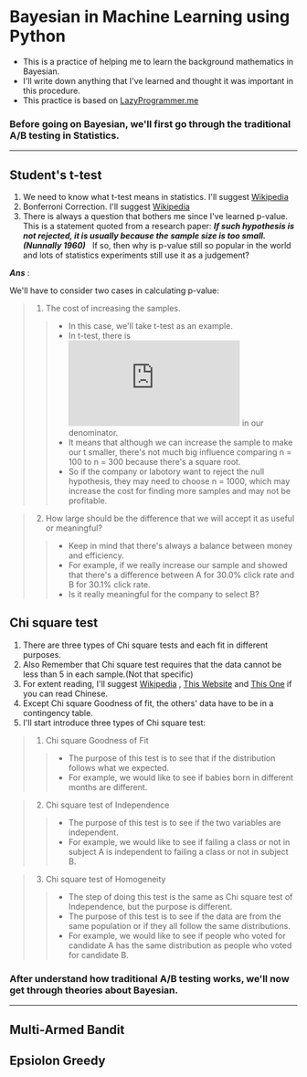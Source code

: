 # Bayesian in Machine Learning using Python
* This is a practice of helping me to learn the background mathematics in Bayesian.
* I'll write down anything that I've learned and thought it was important in this procedure. 
* This practice is based on [LazyProgrammer.me](https://github.com/lazyprogrammer)

### Before going on Bayesian, we'll first go through the traditional A/B testing in Statistics.
***
## Student's t-test
1. We need to know what t-test means in statistics. I'll suggest [Wikipedia](https://en.wikipedia.org/wiki/Student%27s_t-test)
2. Bonferroni Correction. I'll suggest [Wikipedia](https://en.wikipedia.org/wiki/Bonferroni_correction)
4. There is always a question that bothers me since I've learned p-value.  
This is a statement quoted from a research paper: **_If such hypothesis is not rejected, it is usually because the sample size is too small.(Nunnally 1960)_**  
If so, then why is p-value still so popular in the world and lots of statistics experiments still use it as a judgement?

__*Ans*__ : 

We'll have to consider two cases in calculating p-value: 
> 1. The cost of increasing the samples.  
> >* In this case, we'll take t-test as an example.   
> >* In t-test, there is ![sqrt(n)](https://latex.codecogs.com/gif.latex?%5Csqrt%7Bn%7D) in our denominator.  
> >* It means that although we can increase the sample to make our t smaller, there's not much big influence comparing n = 100 to n = 300 because there's a square root.   
> >* So if the company or labotory want to reject the null hypothesis, they may need to choose n = 1000, which may increase the cost for finding more samples and may not be profitable.  

> 2. How large should be the difference that we will accept it as useful or meaningful?  
> >* Keep in mind that there's always a balance between money and efficiency.  
> >* For example, if we really increase our sample and showed that there's a difference between A for 30.0% click rate and B for 30.1% click rate.  
> >* Is it really meaningful for the company to select B?  


## Chi square test  
1. There are three types of Chi square tests and each fit in different purposes.  
2. Also Remember that Chi square test requires that the data cannot be less than 5 in each sample.(Not that specific)  
3. For extent reading, I'll suggest [Wikipedia](https://en.wikipedia.org/wiki/Chi-squared_test) , [This Website](http://www.ling.upenn.edu/~clight/chisquared.htm) and [This One](http://yashi4sale.pixnet.net/blog/post/45635923-淺談卡方檢定) if you can read Chinese.  
4. Except Chi square Goodness of fit, the others' data have to be in a contingency table.  
5. I'll start introduce three types of Chi square test:  
> 1. Chi square Goodness of Fit  
> >* The purpose of this test is to see that if the distribution follows what we expected.   
> >* For example, we would like to see if babies born in different months are different.  

> 2. Chi square test of Independence  
> >* The purpose of this test is to see if the two variables are independent.   
> >* For example, we would like to see if failing a class or not in subject A is independent to failing a class or not in subject B. 

> 3. Chi square test of Homogeneity
> >* The step of doing this test is the same as Chi square test of Independence, but the purpose is different.  
> >* The purpose of this test is to see if the data are from the same population or if they all follow the same distributions.  
> >* For example, we would like to see if people who voted for candidate A has the same distribution as people who voted for candidate B.  

### After understand how traditional A/B testing works, we'll now get through theories about Bayesian.
***
## Multi-Armed Bandit

## Epsiolon Greedy

